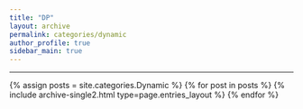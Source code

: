 ```yaml
---
title: "DP"
layout: archive
permalink: categories/dynamic
author_profile: true
sidebar_main: true
---
```


<!-- 공백이 포함되어 있는 카테고리 이름의 경우 site.categories.['a b c'] 이런식으로! -->

***

{% assign posts = site.categories.Dynamic %}
{% for post in posts %} {% include archive-single2.html type=page.entries_layout %} {% endfor %}